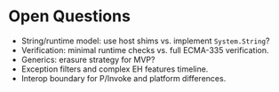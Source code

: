 # Open Questions

- String/runtime model: use host shims vs. implement `System.String`?
- Verification: minimal runtime checks vs. full ECMA-335 verification.
- Generics: erasure strategy for MVP?
- Exception filters and complex EH features timeline.
- Interop boundary for P/Invoke and platform differences.
